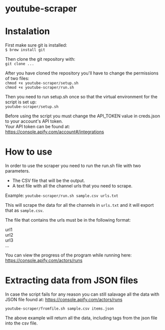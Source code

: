# youtube-scraper

# Instalation

First make sure git is installed:<br>
`$ brew install git`

Then clone the git repository with:<br>
`git clone ...`

After you have cloned the repository you'll have to change the permissions of two files:<br>
`chmod +x youtube-scraper/setup.sh`<br>
`chmod +x youtube-scraper/run.sh`

Then you need to run setup.sh once so that the virtual environment for the script is set up:<br>
`youtube-scraper/setup.sh`

Before using the script you must change the API_TOKEN value in creds.json to your account's API token.<br>
Your API token can be found at: https://console.apify.com/account#/integrations

# How to use

In order to use the scraper you need to run the run.sh file with two parameters.
 - The CSV file that will be the output.
 - A text file with all the channel urls that you need to scrape.
 
Example:
`youtube-scraper/run.sh sample.csv urls.txt`

This will scrape the data for all the channels in `urls.txt` and it will export that as `sample.csv`.

The file that contains the urls must be in the following format:

url1<br>
url2<br>
url3<br>
...

You can view the progress of the program while running here: https://console.apify.com/actors/runs

# Extracting data from JSON files

In case the script fails for any reason you can still salavage all the data with JSON file found at: https://console.apify.com/actors/runs

`youtube-scraper/fromfile.sh sample.csv items.json`

The above example will return all the data, including tags from the json file into the csv file.
